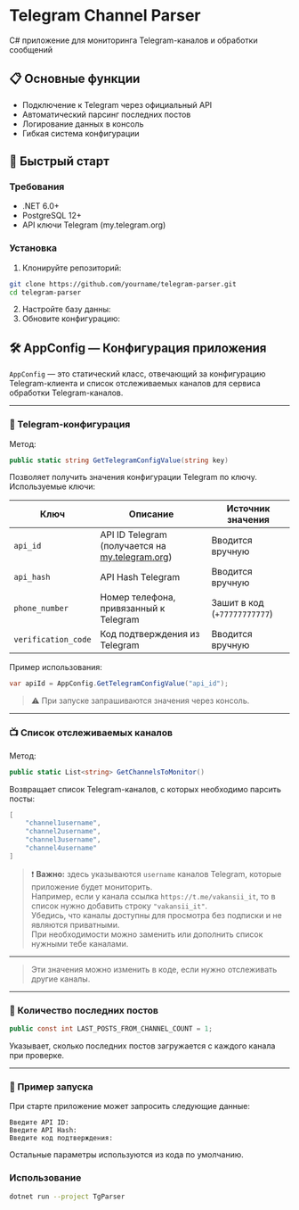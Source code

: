 # Telegram Channel Parser

C# приложение для мониторинга Telegram-каналов и обработки сообщений

## 📋 Основные функции
- Подключение к Telegram через официальный API
- Автоматический парсинг последних постов
- Логирование данных в консоль
- Гибкая система конфигурации

## 🚀 Быстрый старт

### Требования
- .NET 6.0+
- PostgreSQL 12+
- API ключи Telegram (my.telegram.org)

### Установка
1. Клонируйте репозиторий:
```bash
git clone https://github.com/yourname/telegram-parser.git
cd telegram-parser
```

2. Настройте базу данны:
3. Обновите конфигурацию:
## 🛠 AppConfig — Конфигурация приложения

`AppConfig` — это статический класс, отвечающий за конфигурацию Telegram-клиента и список отслеживаемых каналов для сервиса обработки Telegram-каналов.

---

### 🔑 Telegram-конфигурация

Метод:

```csharp
public static string GetTelegramConfigValue(string key)
```

Позволяет получить значения конфигурации Telegram по ключу. Используемые ключи:

| Ключ               | Описание                                      | Источник значения        |
|--------------------|-----------------------------------------------|---------------------------|
| `api_id`           | API ID Telegram (получается на [my.telegram.org](https://my.telegram.org)) | Вводится вручную         |
| `api_hash`         | API Hash Telegram                             | Вводится вручную         |
| `phone_number`     | Номер телефона, привязанный к Telegram        | Зашит в код (`+77777777777`) |
| `verification_code`| Код подтверждения из Telegram                 | Вводится вручную         |

Пример использования:

```csharp
var apiId = AppConfig.GetTelegramConfigValue("api_id");
```

> ⚠️ При запуске запрашиваются значения через консоль.

---

### 📺 Список отслеживаемых каналов

Метод:

```csharp
public static List<string> GetChannelsToMonitor()
```

Возвращает список Telegram-каналов, с которых необходимо парсить посты:

```csharp
[
    "channel1username",
    "channel2username",
    "channel3username",
    "channel4username"
]
```

> ❗ **Важно:** здесь указываются `username` каналов Telegram, которые приложение будет мониторить.  
> Например, если у канала ссылка `https://t.me/vakansii_it`, то в список нужно добавить строку `"vakansii_it"`.  
> Убедись, что каналы доступны для просмотра без подписки и не являются приватными.  
> При необходимости можно заменить или дополнить список нужными тебе каналами.

---

> Эти значения можно изменить в коде, если нужно отслеживать другие каналы.

---

### 📄 Количество последних постов

```csharp
public const int LAST_POSTS_FROM_CHANNEL_COUNT = 1;
```

Указывает, сколько последних постов загружается с каждого канала при проверке.

---

### 🧪 Пример запуска

При старте приложение может запросить следующие данные:

```
Введите API ID:
Введите API Hash:
Введите код подтверждения:
```

Остальные параметры используются из кода по умолчанию.

### Использование
```bash
dotnet run --project TgParser
```
